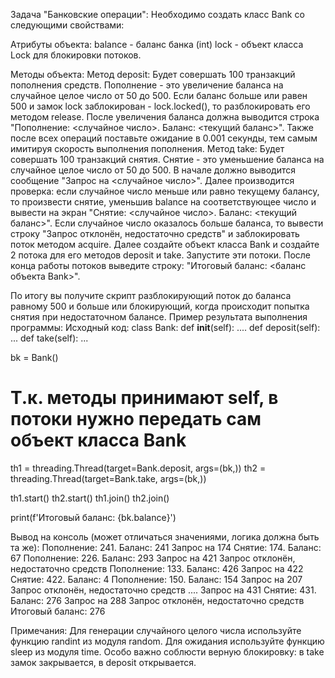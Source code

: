 Задача "Банковские операции":
Необходимо создать класс Bank со следующими свойствами:

Атрибуты объекта:
balance - баланс банка (int)
lock - объект класса Lock для блокировки потоков.

Методы объекта:
Метод deposit:
Будет совершать 100 транзакций пополнения средств.
Пополнение - это увеличение баланса на случайное целое число от 50 до 500.
Если баланс больше или равен 500 и замок lock заблокирован - lock.locked(), то разблокировать его методом release.
После увеличения баланса должна выводится строка "Пополнение: <случайное число>. Баланс: <текущий баланс>".
Также после всех операций поставьте ожидание в 0.001 секунды, тем самым имитируя скорость выполнения пополнения.
Метод take:
Будет совершать 100 транзакций снятия.
Снятие - это уменьшение баланса на случайное целое число от 50 до 500.
В начале должно выводится сообщение "Запрос на <случайное число>".
Далее производится проверка: если случайное число меньше или равно текущему балансу, то произвести снятие, уменьшив balance на соответствующее число и вывести на экран "Снятие: <случайное число>. Баланс: <текущий баланс>".
Если случайное число оказалось больше баланса, то вывести строку "Запрос отклонён, недостаточно средств" и заблокировать поток методом acquire.
Далее создайте объект класса Bank и создайте 2 потока для его методов deposit и take. Запустите эти потоки.
После конца работы потоков выведите строку: "Итоговый баланс: <баланс объекта Bank>".

По итогу вы получите скрипт разблокирующий поток до баланса равному 500 и больше или блокирующий, когда происходит попытка снятия при недостаточном балансе.
Пример результата выполнения программы:
Исходный код:
class Bank:
def __init__(self):
....
def deposit(self):
...
def take(self):
...

bk = Bank()

# Т.к. методы принимают self, в потоки нужно передать сам объект класса Bank
th1 = threading.Thread(target=Bank.deposit, args=(bk,))
th2 = threading.Thread(target=Bank.take, args=(bk,))

th1.start()
th2.start()
th1.join()
th2.join()

print(f'Итоговый баланс: {bk.balance}')

Вывод на консоль (может отличаться значениями, логика должна быть та же):
Пополнение: 241. Баланс: 241
Запрос на 174
Снятие: 174. Баланс: 67
Пополнение: 226. Баланс: 293
Запрос на 421
Запрос отклонён, недостаточно средств
Пополнение: 133. Баланс: 426
Запрос на 422
Снятие: 422. Баланс: 4
Пополнение: 150. Баланс: 154
Запрос на 207
Запрос отклонён, недостаточно средств
....
Запрос на 431
Снятие: 431. Баланс: 276
Запрос на 288
Запрос отклонён, недостаточно средств
Итоговый баланс: 276

Примечания:
Для генерации случайного целого числа используйте функцию randint из модуля random.
Для ожидания используйте функцию sleep из модуля time.
Особо важно соблюсти верную блокировку: в take замок закрывается, в deposit открывается.
